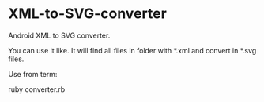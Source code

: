 # XML-to-SVG-converter
Android XML to SVG converter.

You can use it like. It will find all files in folder with *.xml and convert in *.svg files.

Use from term:

ruby converter.rb
